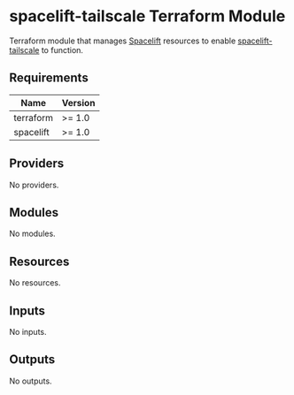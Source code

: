 # spacelift-tailscale Terraform Module

Terraform module that manages [Spacelift][] resources to enable [spacelift-tailscale] to function.

[Spacelift]: https://spacelift.io/
[spacelift-tailscale]: https://github.com/caius/spacelift-tailscale/

<!-- BEGIN_TF_DOCS -->
## Requirements

| Name | Version |
|------|---------|
| terraform | >= 1.0 |
| spacelift | >= 1.0 |

## Providers

No providers.

## Modules

No modules.

## Resources

No resources.

## Inputs

No inputs.

## Outputs

No outputs.
<!-- END_TF_DOCS -->